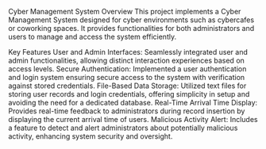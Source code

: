 Cyber Management System
Overview
This project implements a Cyber Management System designed for cyber environments such as cybercafes or coworking spaces. It provides functionalities for both administrators and users to manage and access the system efficiently.

Key Features
User and Admin Interfaces: Seamlessly integrated user and admin functionalities, allowing distinct interaction experiences based on access levels.
Secure Authentication: Implemented a user authentication and login system ensuring secure access to the system with verification against stored credentials.
File-Based Data Storage: Utilized text files for storing user records and login credentials, offering simplicity in setup and avoiding the need for a dedicated database.
Real-Time Arrival Time Display: Provides real-time feedback to administrators during record insertion by displaying the current arrival time of users.
Malicious Activity Alert: Includes a feature to detect and alert administrators about potentially malicious activity, enhancing system security and oversight.
